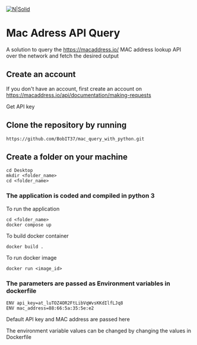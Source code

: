 [![N|Solid](https://bobit.us/wp-content/uploads/2021/04/bobit-logo.png)](https://bobit37.github.io/Resume/)

# Mac Adress API Query

A solution to query the https://macaddress.io/ MAC address lookup API over the network and fetch the desired output

## Create an account

If you don't have an account, first create an account on https://macaddress.io/api/documentation/making-requests

Get API key

## Clone the repository by running
```
https://github.com/BobIT37/mac_query_with_python.git

```

## Create a folder on your machine

```
cd Desktop
mkdir <folder_name>
cd <folder_name>
```
### The application is coded and compiled in python 3

To run the application
```
cd <folder_name>
docker compose up
```

To build docker container
```
docker build .
```

To run docker image
```
docker run <image_id>
```

### The parameters are passed as Environment variables in dockerfile

```
ENV api_key=at_luTOZ4OR2FtLibVqWvsKKdIlfLJq8 
ENV mac_address=88:66:5a:35:5e:e2
```

Default API key and MAC address are passed here

The environment variable values can be changed by changing the values in Dockerfile
